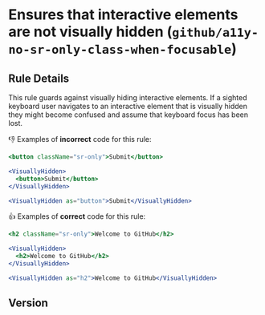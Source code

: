 # Ensures that interactive elements are not visually hidden (`github/a11y-no-sr-only-class-when-focusable`)

<!-- end auto-generated rule header -->

## Rule Details

This rule guards against visually hiding interactive elements. If a sighted keyboard user navigates to an interactive element that is visually hidden they might become confused and assume that keyboard focus has been lost.

👎 Examples of **incorrect** code for this rule:

```jsx
<button className="sr-only">Submit</button>
```

```jsx
<VisuallyHidden>
  <button>Submit</button>
</VisuallyHidden>
```

```jsx
<VisuallyHidden as="button">Submit</VisuallyHidden>
```

👍 Examples of **correct** code for this rule:

```jsx
<h2 className="sr-only">Welcome to GitHub</h2>
```

```jsx
<VisuallyHidden>
  <h2>Welcome to GitHub</h2>
</VisuallyHidden>
```

```jsx
<VisuallyHidden as="h2">Welcome to GitHub</VisuallyHidden>
```

## Version
